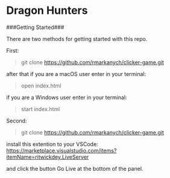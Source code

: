 #  Dragon Hunters

###Getting Started###

There are two methods for getting started with this repo.

First:
> git clone https://github.com/rmarkanych/clicker-game.git

after that if you are a macOS user enter in your terminal: 
> open index.html

if you are a Windows user enter in your terminal: 
>start index.html

Second:
> git clone https://github.com/rmarkanych/clicker-game.git

install this extention to your VSCode: https://marketplace.visualstudio.com/items?itemName=ritwickdey.LiveServer

and click the button Go Live at the bottom of the panel.
